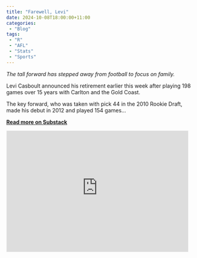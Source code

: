 ```yaml
---
title: "Farewell, Levi"
date: 2024-10-08T18:00:00+11:00
categories:
 - "Blog"
tags:
 - "R"
 - "AFL" 
 - "Stats"
 - "Sports"
---
```


*The tall forward has stepped away from football to focus on family.*

<!--more-->

Levi Casboult announced his retirement earlier this week after playing 198 games over 15 years with Carlton and the Gold Coast.

The key forward, who was taken with pick 44 in the 2010 Rookie Draft, made his debut in 2012 and played 154 games...

[**Read more on Substack**](https://lincolntracy.substack.com/p/farewell-levi)

<iframe src="https://lincolntracy.substack.com/embed" width="480" height="320" style="border:1px solid #EEE; background:white;" frameborder="0" scrolling="no"></iframe>